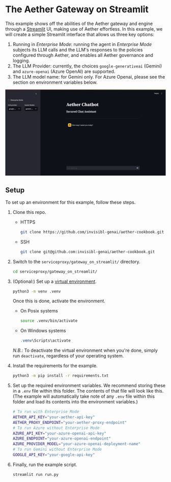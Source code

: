 # The Aether Gateway on Streamlit

This example shows off the abilities of the Aether gateway and engine through a [Streamlit](https://streamlit.io/generative-ai) UI, making use of Aether effortless. In this example, we will create a simple Streamlit interface that allows us three key options:

1. Running in *Enterprise Mode*: running the agent in *Enterprise Mode* subjects its LLM calls and the LLM's responses to the policies configured through Aether, and enables all Aether governance and logging.
2. The LLM Provider: currently, the choices `google-generativeai` (Gemini) and `azure-openai` (Azure OpenAI) are supported.
3. The LLM model name: for Gemini only. For Azure Openai, please see the section on environment variables below.

![A screenshot of the landing page of this example.](../../images/gateway-on-streamlit.png)

## Setup

To set up an environment for this example, follow these steps.

1. Clone this repo.

    - HTTPS
        ```bash
        git clone https://github.com/invisibl-genai/aether-cookbook.git
        ```
    - SSH
        ```bash
        git clone git@github.com:invisibl-genai/aether-cookbook.git
        ```

2. Switch to the `serviceproxy/gateway_on_streamlit/` directory.

    ```bash
    cd serviceproxy/gateway_on_streamlit/
    ```

3. (Optional:) Set up a [virtual environment](https://packaging.python.org/en/latest/guides/installing-using-pip-and-virtual-environments/).

    ```bash
    python3 -m venv .venv
    ```
    
    Once this is done, activate the environment.
    - On Posix systems
        ```bash
        source .venv/bin/activate
        ```
    - On Windows systems
        ```powershell
        .venv\Scripts\activate
        ```
    
    *N.B.*: To deactivate the virtual environment when you're done, simply run `deactivate`, regardless of your operating system.

4. Install the requirements for the example.

    ```bash
    python3 -m pip install -r requirements.txt
    ```

5. Set up the required environment variables. We recommend storing these in a `.env` file within this folder. The contents of that file will look like this. (The example will automatically take note of any `.env` file within this folder and load its contents into the environment variables.)

    ```bash
    # To run with Enterprise Mode
    AETHER_API_KEY="your-aether-api-key"
    AETHER_PROXY_ENDPOINT="your-aether-proxy-endpoint"
    # To run Azure without Enterprise Mode
    AZURE_API_KEY="your-azure-openai-api-key"
    AZURE_ENDPOINT="your-azure-openai-endpoint"
    AZURE_PROVIDER_MODEL="your-azure-openai-deployment-name"
    # To run Gemini without Enterprise Mode
    GOOGLE_API_KEY="your-google-api-key"
    ```

6. Finally, run the example script.

    ```bash
    streamlit run run.py
    ```
